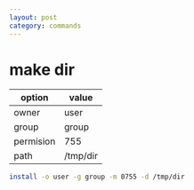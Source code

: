 ```yaml
---
layout: post
category: commands
---
```


# make dir

| option | value |
| --- | --- |
| owner | user |
| group | group |
| permision | 755 |
| path | /tmp/dir |

```sh
install -o user -g group -m 0755 -d /tmp/dir
```
